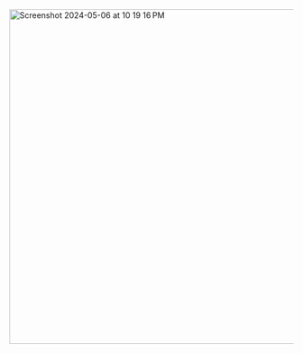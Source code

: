 <img width="593" alt="Screenshot 2024-05-06 at 10 19 16 PM" src="https://github.com/RickyyTseng/CS4800-HW8/assets/90940588/4cfb4842-1d9b-4475-9fbd-de10e0efa479">
